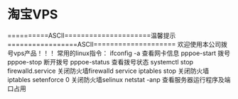 # 淘宝VPS

==========ASCII=====================温馨提示=================ASCII====================
                          欢迎使用本公司拨号vps产品！！！
                              常用的linux指令：
ifconfig -a                                             查看网卡信息
pppoe-start                                             拨号
pppoe-stop                                              断开拨号
pppoe-status                                            查看拨号状态
systemctl stop firewalld.service                        关闭防火墙firewalld
service iptables stop                                   关闭防火墙iptables
setenforce 0                                            关闭防火墙selinux
netstat -anp                                            查看服务器运行程序及端口占用



